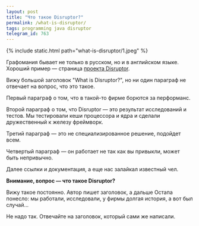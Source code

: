 ```yaml
---
layout: post
title: "Что такое Disruptor?"
permalink: /what-is-disruptor/
tags: programming java disruptor
telegram_id: 763
---
```


{% include static.html path="what-is-disruptor/1.jpeg" %}

[link]: https://lmax-exchange.github.io/disruptor/

Графомания бывает не только в русском, но и в английском языке. Хороший пример —
страница [проекта Disruptor][link].

Вижу большой заголовок "What is Disruptor?", но ни один параграф не отвечает на
вопрос, что это такое.

Первый параграф о том, что в такой-то фирме борются за перформанс.

Второй параграф о том, что Disruptor — это результат исследований и тестов. Мы
тестировали кеши процессора и ядра и сделали дружественный к железу фреймворк.

Третий параграф — это не специализированное решение, подойдет всем.

Четвертый параграф — он работает не так как вы привыкли, может быть непривычно.

Далее ссылки и документация, а еще нас залайкал известный чел.

**Внимание, вопрос — что такое Disruptor?**

Вижу такое постоянно. Автор пишет заголовок, а дальше Остапа понесло: мы
работали, исследовали, у фирмы долгая история, а вот был случай...

Не надо так. Отвечайте на заголовок, который сами же написали.
